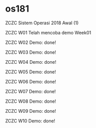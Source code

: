 # os181
ZCZC Sistem Operasi 2018 Awal (1)

ZCZC W01 Telah mencoba demo Week01
 
ZCZC W02 Demo: done!

ZCZC W03 Demo: done!

ZCZC W04 Demo: done!

ZCZC W05 Demo: done!

ZCZC W06 Demo: done!

ZCZC W07 Demo: done!

ZCZC W08 Demo: done!

ZCZC W09 Demo: done!

ZCZC W10 Demo: done!
